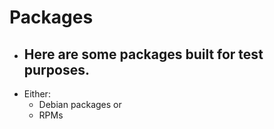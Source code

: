 # Packages
- **Here are some packages built for test purposes.**
  ---
- Either: 
  - Debian packages or
  - RPMs
